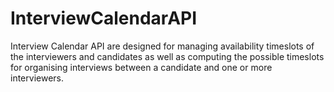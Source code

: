# InterviewCalendarAPI
Interview Calendar API are designed for managing availability timeslots of the interviewers and candidates as well as computing the possible timeslots for organising interviews between a candidate and one or more interviewers.
